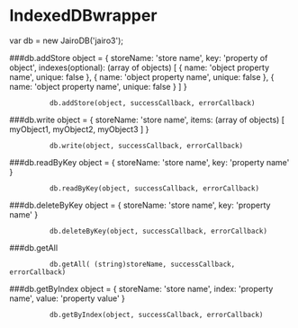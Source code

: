 # IndexedDBwrapper

var db = new JairoDB('jairo3');


###db.addStore
              object = {
                  storeName: 'store name',
                  key:       'property of object',
                  indexes(optional):  (array of objects)
                      [
                          {
                              name: 'object property name',
                              unique: false
                          },
                          {
                              name: 'object property name',
                              unique: false
                          },
                          {
                              name: 'object property name',
                              unique: false
                          }
                      ]
              }
              
              db.addStore(object, successCallback, errorCallback)


###db.write
              object = {
                  storeName: 'store name',
                  items:  (array of objects)
                      [
                          myObject1,
                          myObject2,
                          myObject3
                      ]
              }
              
              db.write(object, successCallback, errorCallback)



###db.readByKey
              object = {
                  storeName: 'store name',
                  key: 'property name'
              }
              
              db.readByKey(object, successCallback, errorCallback)



###db.deleteByKey 
              object = {
                  storeName: 'store name',
                  key: 'property name'
              }
              
              db.deleteByKey(object, successCallback, errorCallback)


###db.getAll
              
              db.getAll( (string)storeName, successCallback, errorCallback)



###db.getByIndex 
              object = {
                  storeName: 'store name',
                  index: 'property name',
                  value: 'property value'
              }
              
              db.getByIndex(object, successCallback, errorCallback)
